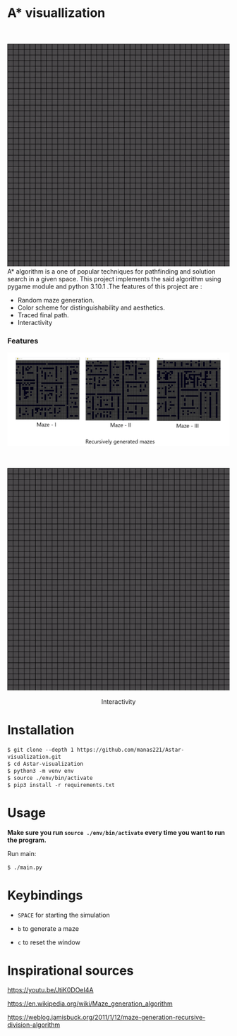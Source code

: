 # A* visuallization

<br></br>
![Demo1](./demo1.gif)
<br>
A* algorithm is a one of popular techniques for pathfinding and solution search in a given space. This
project implements the said algorithm using pygame module and python 3.10.1 .The features of this project are :

- Random maze generation.
- Color scheme for distinguishability and aesthetics.
- Traced final path.
- Interactivity

### Features 

![Mazes](./mazes.png "Randomly generated mazes")



<br></br>
![Demo2](./demo2.gif)
<center>Interactivity</center>


# Installation

```
$ git clone --depth 1 https://github.com/manas221/Astar-visualization.git
$ cd Astar-visualization
$ python3 -m venv env
$ source ./env/bin/activate
$ pip3 install -r requirements.txt
```

# Usage

**Make sure you run `source ./env/bin/activate` every time you want to run the
program.**

Run main:

```
$ ./main.py
```

# Keybindings

- `SPACE` for starting the simulation

- `b` to generate a maze

- `c` to reset the window

# Inspirational sources


https://youtu.be/JtiK0DOeI4A

https://en.wikipedia.org/wiki/Maze_generation_algorithm

https://weblog.jamisbuck.org/2011/1/12/maze-generation-recursive-division-algorithm

